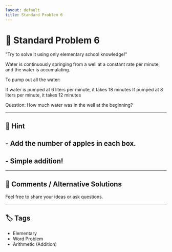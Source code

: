 ```yaml
---
layout: default
title: Standard Problem 6
---
```


# 🧮 Standard Problem 6

"Try to solve it using only elementary school knowledge!"

Water is continuously springing from a well at a constant rate per minute, and the water is accumulating.

To pump out all the water:

If water is pumped at 6 liters per minute, it takes 18 minutes
If pumped at 8 liters per minute, it takes 12 minutes

Question:
How much water was in the well at the beginning?

---

## 📝 Hint

## - Add the number of apples in each box.
## - Simple addition!

---

## 💬 Comments / Alternative Solutions

Feel free to share your ideas or ask questions.

---

## 🏷 Tags

- Elementary 
- Word Problem  
- Arithmetic (Addition)
